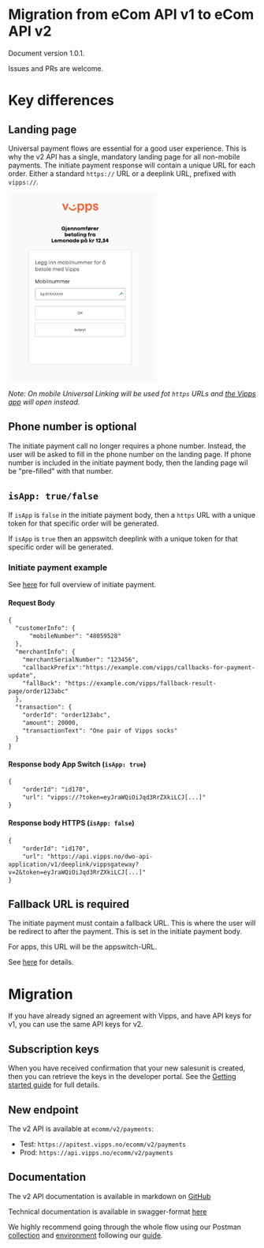 # Migration from eCom API v1 to eCom API v2

Document version 1.0.1.

Issues and PRs are welcome.

# Key differences

## Landing page
Universal payment flows are essential for a good user experience. This is why the v2 API has a single, mandatory landing page for all non-mobile payments.
The initiate payment response will contain a unique URL for each order. Either a standard `https://` URL or a deeplink URL, prefixed with `vipps://`.

<img src="images/landing-page.png" width="300">

*Note: On mobile Universal Linking will be used fot `https` URLs and [the Vipps app](https://github.com/vippsas/vipps-ecom-api/blob/master/vipps-ecom-api.md#desktop-browsers-and-mobile-browsers) will open instead.*

## Phone number is optional
The initiate payment call no longer requires a phone number. Instead, the user will be asked to fill in the phone number on the landing page. If phone number is included in the initiate payment body, then the landing page wil be "pre-filled" with that number.

## `isApp: true/false`
If `isApp` is `false` in the initiate payment body, then a `https` URL with a unique token for that specific order will be generated.

If `isApp` is `true` then an appswitch deeplink with a unique token for that specific order will be generated.

### Initiate payment example
See [here](https://github.com/vippsas/vipps-ecom-api/blob/master/vipps-ecom-api.md#initiate-payment-flows) for full overview of initiate payment.

#### Request Body
```
{
  "customerInfo": {
      "mobileNumber": "48059528"
  },
  "merchantInfo": {
    "merchantSerialNumber": "123456",
    "callbackPrefix":"https://example.com/vipps/callbacks-for-payment-update",
    "fallBack": "https://example.com/vipps/fallback-result-page/order123abc"
  },
  "transaction": {
    "orderId": "order123abc",
    "amount": 20000,
    "transactionText": "One pair of Vipps socks"
  }
}
```

#### Response body App Switch (`isApp: true`)
```
{
    "orderId": "id170",
    "url": "vipps://?token=eyJraWQiOiJqd3RrZXkiLCJ[...]"
}
```

#### Response body HTTPS (`isApp: false`)
```
{
    "orderId": "id170",
    "url": "https://api.vipps.no/dwo-api-application/v1/deeplink/vippsgateway?v=2&token=eyJraWQiOiJqd3RrZXkiLCJ[...]"
}
```

## Fallback URL is required

The initiate payment must contain a fallback URL. This is where the user will be redirect to after the payment. This is set in the initiate payment body.

For apps, this URL will be the appswitch-URL.

See [here](https://github.com/vippsas/vipps-ecom-api/blob/master/vipps-ecom-api.md#url-validation) for details.

# Migration

If you have already signed an agreement with Vipps, and have API keys for v1, you can use the same API keys
for v2.

## Subscription keys

When you have received confirmation that your new salesunit is created, then you can retrieve the keys in the developer portal. See the [Getting started guide](https://github.com/vippsas/vipps-developers/blob/master/vipps-developer-portal-getting-started.md) for full details.

## New endpoint

The v2 API is available at ```ecomm/v2/payments```:

* Test: ```https://apitest.vipps.no/ecomm/v2/payments```
* Prod: ```https://api.vipps.no/ecomm/v2/payments```

## Documentation

The v2 API documentation is available in markdown on [GitHub](https://github.com/vippsas/vipps-ecom-api/blob/master/vipps-ecom-api.md)

Technical documentation is available in swagger-format [here](https://vippsas.github.io/vipps-ecom-api/)

We highly recommend going through the whole flow using our Postman [collection](https://raw.githubusercontent.com/vippsas/vipps-ecom-api/master/tools/vipps-ecom-api-postman-collection.json) and [environment](https://raw.githubusercontent.com/vippsas/vipps-ecom-api/master/tools/vipps-ecom-api-postman-enviroment.json) following our [guide](https://github.com/vippsas/vipps-developers/blob/master/postman-guide.md).
